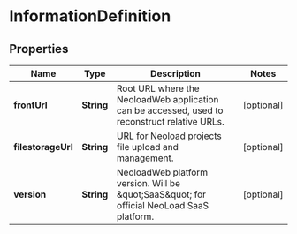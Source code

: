 # InformationDefinition

## Properties
Name | Type | Description | Notes
------------ | ------------- | ------------- | -------------
**frontUrl** | **String** | Root URL where the NeoloadWeb application can be accessed, used to reconstruct relative URLs. |  [optional]
**filestorageUrl** | **String** | URL for Neoload projects file upload and management. |  [optional]
**version** | **String** | NeoloadWeb platform version. Will be \&quot;SaaS\&quot; for official NeoLoad SaaS platform. |  [optional]
